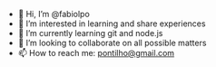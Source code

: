 - 👋 Hi, I’m @fabiolpo
- 👀 I’m interested in learning and share experiences
- 🌱 I’m currently learning git and node.js
- 💞️ I’m looking to collaborate on all possible matters
- 📫 How to reach me: pontilho@gmail.com

<!---
fabiolpo/fabiolpo is a ✨ special ✨ repository because its `README.md` (this file) appears on your GitHub profile.
You can click the Preview link to take a look at your changes.
--->
